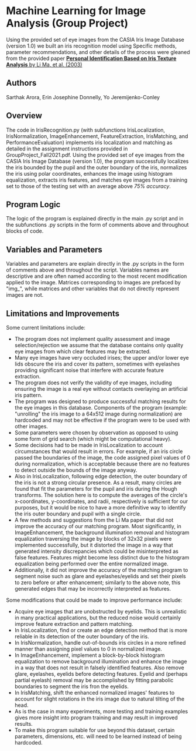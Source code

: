 # Machine Learning for Image Analysis (Group Project)
Using the provided set of eye images from the CASIA Iris Image Database (version 1.0) we built an iris recognition model using Specific methods, parameter recommendations, and other details of the process were gleaned from the provided paper [**Personal Identification Based on Iris Texture Analysis** by Li Ma, et al. (2003)](https://www.mukpublications.com/resources/ijcvb2-1-12.pdf)

## Authors
Sarthak Arora, Erin Josephine Donnelly, Yo Jeremijenko-Conley

Overview
--------
The code in IrisRecognition.py (with subfunctions IrisLocalization, IrisNormalization, ImageEnhancement, FeatureExtraction, IrisMatching, and PerformanceEvaluation) implements iris localization and matching as detailed in the assignment instructions provided in GroupProject_Fall2021.pdf. Using the provided set of eye images from the CASIA Iris Image Database (version 1.0), the program successfully localizes the iris bounded by the pupil and the outer boundary of the iris, normalizes the iris using polar coordinates, enhances the image using histogram equalization, extracts iris features, and matches eye images from a training set to those of the testing set with an average above *75% accuracy*.


Program Logic
-------------
The logic of the program is explained directly in the main .py script and in the subfunctions .py scripts in the form of comments above and throughout blocks of code.


Variables and Parameters
------------------------
Variables and parameters are explain directly in the .py scripts in the form of comments above and throughout the script. Variables names are descriptive and are often named according to the most recent modification applied to the image. Matrices corresponding to images are prefaced by "img_", while matrices and other variables that do not directly represent images are not.


Limitations and Improvements
----------------------------
Some current limitations include:
* The program does not implement quality assessment and image selection/rejection we assume that the database contains only quality eye images from which clear features may be extracted.
* Many eye images have very occluded irises; the upper and/or lower eye lids obscure the iris and cover its pattern, sometimes with eyelashes providing significant noise that interfere with accurate feature extraction.
* The program does not verify the validity of eye images, including ensuring the image is a real eye without contacts overlaying an artificial iris pattern.
* The program was designed to produce successful matching results for the eye images in this database. Components of the program (example: "unrolling" the iris image to a 64x512 image during normalization) are hardcoded and may not be effective if the program were to be used with other images.
* Some parameters were chosen by observation as opposed to using some form of grid search (which might be computational heavy).
* Some decisions had to be made in IrisLocalization to account circumstances that would result in errors. For example, if an iris circle passed the boundaries of the image, the code assigned pixel values of 0 during normalization, which is acceptable because there are no features to detect outside the bounds of the image anyway.
* Also in IrisLocalization, following edge detection, the outer boundary of the iris is not a strong circular presence. As a result, many circles are found that fit the parameters for the pupil and iris during the Hough transforms. The solution here is to compute the averages of the circle's x-coordinates, y-coordinates, and radii, respectively is sufficient for our purposes, but it would be nice to have a more definitive way to identify the iris outer boundary and pupil with a single circle.
* A few methods and suggestions from the Li Ma paper that did not improve the accuracy of our matching program. Most significantly, in ImageEnhancement, the background illumination removal and histogram equalization traversing the image by blocks of 32x32 pixels were implemented successfully, but it distorted the image in a way that generated intensity discrepancies which could be misinterpreted as false features. Features might become less distinct due to the histogram equalization being performed over the entire normalized image.
* Additionally, it did not improve the accuracy of the matching program to segment noise such as glare and eyelashes/eyelids and set their pixels to zero before or after enhancement; similarly to the above note, this generated edges that may be incorrectly interpreted as features.
    

Some modifications that could be made to improve performance include:
* Acquire eye images that are unobstructed by eyelids. This is unrealistic in many practical applications, but the reduced noise would certainly improve feature extraction and pattern matching.
* In IrisLocalization, find or create an edge detection method that is more reliable in its detection of the outer boundary of the iris.
* In IrisNormalization, handle out-of-bounds iris circles in a more refined manner than assigning pixel values to 0 in normalized image.
* In ImageEnhancement, implement a block-by-block histogram equalization to remove background illumination and enhance the image in a way that does not result in falsely identified features. Also remove glare, eyelashes, eyelids before detecting features. Eyelid and (perhaps partial eyelash) removal may be accomplished by fitting parabolic boundaries to segment the iris fron the eyelids.
* In IrisMatching, shift the enhanced normalized images' features to account for slight rotations in the iris image due to natural tilting of the head.
* As is the case in many experiments, more testing and training examples gives more insight into program training and may result in improved results.
* To make this program suitable for use beyond this dataset, certain parameters, dimensions, etc. will need to be learned instead of being hardcoded.
